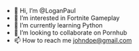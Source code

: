 - 👋 Hi, I’m @LoganPauI
- 👀 I’m interested in Fortnite Gameplay
- 🌱 I’m currently learning Python
- 💞️ I’m looking to collaborate on Pornhub
- 📫 How to reach me johndoe@gmail.com

<!---
LoganPauI/LoganPauI is a ✨ special ✨ repository because its `README.md` (this file) appears on your GitHub profile.
You can click the Preview link to take a look at your changes.
--->
